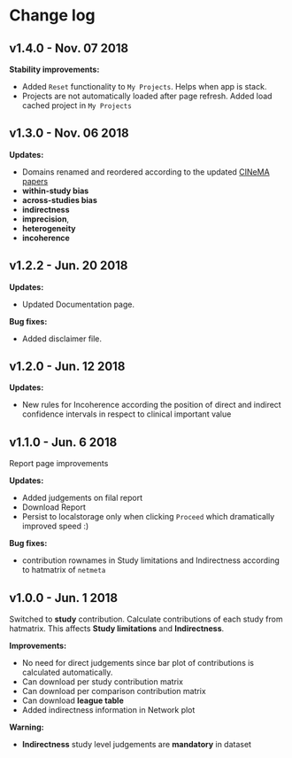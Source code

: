 # Change log

## v1.4.0 - Nov. 07 2018

**Stability improvements:** 
- Added ```Reset``` functionality to ```My Projects```. Helps when app is stack.
- Projects are not automatically loaded after page refresh. Added load cached
  project in ```My Projects```

## v1.3.0 - Nov. 06 2018
**Updates:** 
- Domains renamed and reordered according to the updated [CINeMA papers](http://www.ispm.unibe.ch/research/research_groups/evidence_synthesis_methods/index_eng.html#pane551967)
 - **within-study bias**
 - **across-studies bias** 
 - **indirectness** 
 - **imprecision**,
 - **heterogeneity** 
 - **incoherence**


## v1.2.2 - Jun. 20 2018

**Updates:** 
- Updated Documentation page.

**Bug fixes:**
- Added disclaimer file.

## v1.2.0 - Jun. 12 2018

**Updates:**
- New rules for Incoherence according the position of direct and indirect confidence intervals in respect to clinical important value

## v1.1.0 - Jun. 6 2018

Report page improvements

**Updates:**
- Added judgements on filal report
- Download Report
- Persist to localstorage only when clicking ```Proceed``` which dramatically
  improved speed :)

**Bug fixes:**
- contribution rownames in Study limitations and Indirectness according to
  hatmatrix of ```netmeta```

## v1.0.0 - Jun. 1 2018

Switched to **study** contribution. Calculate contributions of each study from hatmatrix.
This affects **Study limitations** and **Indirectness**.

**Improvements:**
- No need for direct judgements since bar plot of contributions is calculated
  automatically.
- Can download per study contribution matrix
- Can download per comparison contribution matrix
- Can download **league table**
- Added indirectness information in Network plot

**Warning:**
- **Indirectness** study level judgements are **mandatory** in dataset
